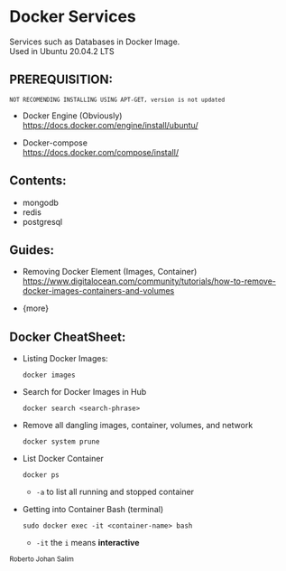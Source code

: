 # Docker Services
Services such as Databases in Docker Image. <br>
Used in Ubuntu 20.04.2 LTS

## PREREQUISITION:

<small>`NOT RECOMENDING INSTALLING USING APT-GET, version is not updated`</small>

- Docker Engine (Obviously) <br>
https://docs.docker.com/engine/install/ubuntu/

- Docker-compose<br>
https://docs.docker.com/compose/install/


## Contents:
- mongodb
- redis
- postgresql




## Guides:
- Removing Docker Element (Images, Container) <br>
 https://www.digitalocean.com/community/tutorials/how-to-remove-docker-images-containers-and-volumes

- {more} 

## Docker CheatSheet:
- Listing Docker Images:
    ```
    docker images
    ```
- Search for Docker Images in Hub
    ```
    docker search <search-phrase>
    ```

- Remove all dangling images, container, volumes, and network
    ```
    docker system prune
    ```

- List Docker Container
    ```
    docker ps
    ```
    - `-a` to list all running and stopped container

- Getting into Container Bash (terminal)
    ```
    sudo docker exec -it <container-name> bash
    ```
    - `-it` the `i` means <b>interactive</b>


<small>Roberto Johan Salim</small>